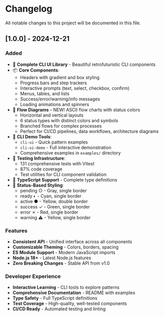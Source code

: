 # Changelog

All notable changes to this project will be documented in this file.

## [1.0.0] - 2024-12-21

### Added
- 🎨 **Complete CLI UI Library** - Beautiful retrofuturistic CLI components
- 📦 **Core Components**:
  - Headers with gradient and box styling
  - Progress bars and step trackers  
  - Interactive prompts (text, select, checkbox, confirm)
  - Menus, tables, and lists
  - Success/error/warning/info messages
  - Loading animations and spinners
- 🔄 **Flow Diagrams** - NEW! ASCII flow charts with status colors
  - Horizontal and vertical layouts
  - 6 status types with distinct colors and symbols
  - Branched flows for complex processes
  - Perfect for CI/CD pipelines, data workflows, architecture diagrams
- 🎯 **CLI Demo Tools**:
  - `cli-ui` - Quick pattern examples
  - `cli-ui-demo` - Full interactive demonstration
  - Comprehensive examples in `examples/` directory
- 🧪 **Testing Infrastructure**:
  - 131 comprehensive tests with Vitest
  - 87% code coverage
  - Test utilities for CLI component validation
- 📝 **TypeScript Support** - Complete type definitions
- 🎨 **Status-Based Styling**:
  - pending ○ - Gray, single border
  - ready ◐ - Cyan, single border  
  - active ● - Yellow, double border
  - success ✓ - Green, single border
  - error ✗ - Red, single border
  - warning ⚠ - Yellow, single border

### Features
- **Consistent API** - Unified interface across all components
- **Customizable Theming** - Colors, borders, spacing
- **ES Module Support** - Modern JavaScript imports
- **Node.js 18+** - Latest Node.js features
- **Zero Breaking Changes** - Stable API from v1.0

### Developer Experience
- **Interactive Learning** - CLI tools to explore patterns
- **Comprehensive Documentation** - README with examples
- **Type Safety** - Full TypeScript definitions
- **Test Coverage** - High-quality, well-tested components
- **CI/CD Ready** - Automated testing and linting